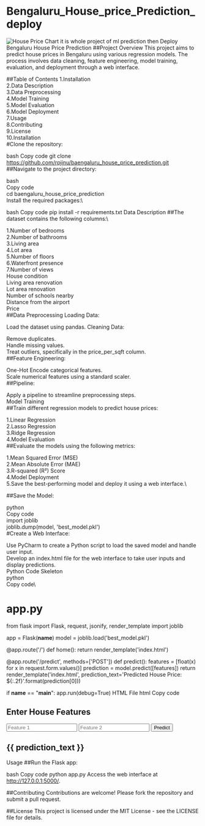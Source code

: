 # Bengaluru_House_price_Prediction_deploy
![House Price Chart]([https://example.com/path/to/your/image.png](https://www.google.com/imgres?q=Bengaluru%20House_Price_Prediction%20image&imgurl=https%3A%2F%2Fi0.wp.com%2Findianaiproduction.com%2Fwp-content%2Fuploads%2F2020%2F06%2Fbangalore-house-price-prediction-machine-learning-project-1.png%3Ffit%3D1280%252C720%26ssl%3D1&imgrefurl=https%3A%2F%2Findianaiproduction.com%2Fbangalore-house-price-prediction-machine-learning-project%2F&docid=N7iT8ozBj6umIM&tbnid=_t96c0B8pTVg5M&vet=12ahUKEwiAw6nYmrmHAxWvR2wGHXVeB7cQM3oECG4QAA..i&w=1280&h=720&hcb=2&ved=2ahUKEwiAw6nYmrmHAxWvR2wGHXVeB7cQM3oECG4QAA))
it is whole project of ml prediction then Deploy
Bengaluru House Price Prediction
##Project Overview
This project aims to predict house prices in Bengaluru using various regression models. The process involves data cleaning, feature engineering, model training, evaluation, and deployment through a web interface.


##Table of Contents
1.Installation\
2.Data Description\
3.Data Preprocessing\
4.Model Training\
5.Model Evaluation\
6.Model Deployment\
7.Usage\
8.Contributing\
9.License\
10.Installation\
#Clone the repository:

bash
Copy code
git clone https://github.com/rpjinu/baengaluru_house_price_prediction.git
##Navigate to the project directory:

bash\
Copy code\
cd baengaluru_house_price_prediction\
Install the required packages:\

bash
Copy code
pip install -r requirements.txt
Data Description
##The dataset contains the following columns:\

1.Number of bedrooms\
2.Number of bathrooms\
3.Living area\
4.Lot area\
5.Number of floors\
6.Waterfront presence\
7.Number of views\
House condition\
Living area renovation\
Lot area renovation\
Number of schools nearby\
Distance from the airport\
Price\
##Data Preprocessing
Loading Data:

Load the dataset using pandas.
Cleaning Data:

Remove duplicates.\
Handle missing values.\
Treat outliers, specifically in the price_per_sqft column.\
##Feature Engineering:

One-Hot Encode categorical features.\
Scale numerical features using a standard scaler.\
##Pipeline:

Apply a pipeline to streamline preprocessing steps.\
Model Training\
##Train different regression models to predict house prices:

1.Linear Regression\
2.Lasso Regression\
3.Ridge Regression\
4.Model Evaluation\
##Evaluate the models using the following metrics:

1.Mean Squared Error (MSE)\
2.Mean Absolute Error (MAE)\
3.R-squared (R²) Score\
4.Model Deployment\
5.Save the best-performing model and deploy it using a web interface.\

##Save the Model:

python\
Copy code\
import joblib\
joblib.dump(model, 'best_model.pkl')\
#Create a Web Interface:

Use PyCharm to create a Python script to load the saved model and handle user input.\
Develop an index.html file for the web interface to take user inputs and display predictions.\
Python Code Skeleton\
python\
Copy code\
# app.py
from flask import Flask, request, jsonify, render_template
import joblib

app = Flask(__name__)
model = joblib.load('best_model.pkl')

@app.route('/')
def home():
    return render_template('index.html')

@app.route('/predict', methods=['POST'])
def predict():
    features = [float(x) for x in request.form.values()]
    prediction = model.predict([features])
    return render_template('index.html', prediction_text='Predicted House Price: ${:.2f}'.format(prediction[0]))

if __name__ == "__main__":
    app.run(debug=True)
HTML File
html
Copy code
<!-- index.html -->
<!DOCTYPE html>
<html>
<head>
    <title>House Price Prediction</title>
</head>
<body>
    <div>
        <h2>Enter House Features</h2>
        <form action="/predict" method="post">
            <!-- Add input fields for each feature -->
            <input type="text" name="feature1" placeholder="Feature 1">
            <input type="text" name="feature2" placeholder="Feature 2">
            <!-- Add more input fields as required -->
            <button type="submit">Predict</button>
        </form>
        <h2>{{ prediction_text }}</h2>
    </div>
</body>
</html>
Usage
##Run the Flask app:

bash
Copy code
python app.py
Access the web interface at http://127.0.0.1:5000/.

##Contributing
Contributions are welcome! Please fork the repository and submit a pull request.

##License
This project is licensed under the MIT License - see the LICENSE file for details.
